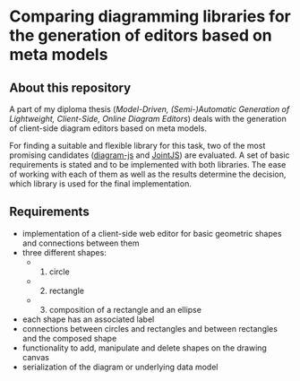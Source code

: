 # Comparing diagramming libraries for the generation of editors based on meta models
## About this repository
A part of my diploma thesis (_Model-Driven, (Semi-)Automatic Generation of Lightweight, Client-Side, Online Diagram Editors_) deals with the generation of client-side diagram editors based on meta models.

For finding a suitable and flexible library for this task, two of the most promising candidates ([diagram-js](https://github.com/bpmn-io/diagram-js) and [JointJS](https://www.jointjs.com/opensource)) are evaluated. A set of basic requirements is stated and to be implemented with both libraries. The ease of working with each of them as well as the results determine the decision, which library is used for the final implementation. 

## Requirements
- implementation of a client-side web editor for basic geometric shapes and connections between them
- three different shapes: 
  - 1. circle
  - 2. rectangle
  - 3. composition of a rectangle and an ellipse
- each shape has an associated label
- connections between circles and rectangles and between rectangles and the composed shape   
- functionality to add, manipulate and delete shapes on the drawing canvas
- serialization of the diagram or underlying data model
